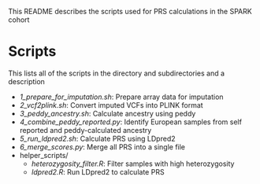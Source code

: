 This README describes the scripts used for PRS calculations in the SPARK cohort

# Scripts
This lists all of the scripts in the directory and subdirectories and a description
- _1_prepare_for_imputation.sh_: Prepare array data for imputation
- _2_vcf2plink.sh_: Convert imputed VCFs into PLINK format
- _3_peddy_ancestry.sh_: Calculate ancestry using peddy
- _4_combine_peddy_reported.py_: Identify European samples from self reported and peddy-calculated ancestry
- _5_run_ldpred2.sh_: Calculate PRS using LDpred2
- _6_merge_scores.py_: Merge all PRS into a single file
- helper_scripts/
	- _heterozygosity_filter.R_: Filter samples with high heterozygosity
	- _ldpred2.R_: Run LDpred2 to calculate PRS
		